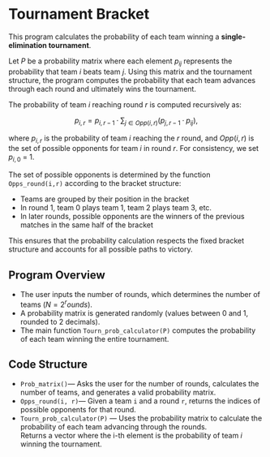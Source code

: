 # Tournament Bracket  

This program calculates the probability of each team winning a **single-elimination tournament**.  

Let $P$ be a probability matrix where each element $p_{ij}$ represents the probability that team $i$ beats team $j$. Using this matrix and the tournament structure, the program computes the probability that each team advances through each round and ultimately wins the tournament.  

The probability of team $i$ reaching round $r$ is computed recursively as:

$$p_{i,r} = p_{i,r-1} · \sum_{j \in Opp(i,r)} (p_{j,r-1} · p_{ij}),$$

where  $p_{i,r}$ is the probability of team $i$ reaching the $r$ round, and $Opp(i,r)$ is the set of possible opponents for team $i$ in round $r$. For consistency, we set $p_{i,0}$ = 1.

The set of possible opponents is determined by the function `Opps_round(i,r)` according to the bracket structure: 

- Teams are grouped by their position in the bracket  
- In round 1, team 0 plays team 1, team 2 plays team 3, etc.  
- In later rounds, possible opponents are the winners of the previous matches in the same half of the bracket  

This ensures that the probability calculation respects the fixed bracket structure and accounts for all possible paths to victory.

## Program Overview  
 
- The user inputs the number of rounds, which determines the number of teams ($N = 2^rounds$).  
- A probability matrix is generated randomly (values between 0 and 1, rounded to 2 decimals).  
- The main function `Tourn_prob_calculator(P)` computes the probability of each team winning the entire tournament.  

## Code Structure  

- `Prob_matrix()`—  Asks the user for the number of rounds, calculates the number of teams, and generates a valid probability matrix.  
- `Opps_round(i, r)`— Given a team `i` and a round `r`, returns the indices of possible opponents for that round.  
- `Tourn_prob_calculator(P)` — Uses the probability matrix to calculate the probability of each team advancing through the rounds.  
  Returns a vector where the i-th element is the probability of team *i* winning the tournament.  
